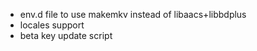 - env.d file to use makemkv instead of libaacs+libbdplus
- locales support
- beta key update script
